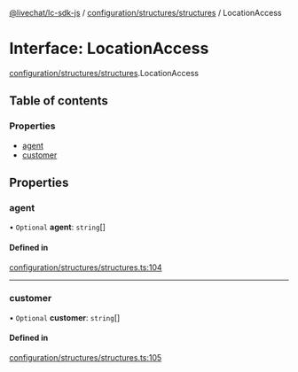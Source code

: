[@livechat/lc-sdk-js](../README.md) / [configuration/structures/structures](../modules/configuration_structures_structures.md) / LocationAccess

# Interface: LocationAccess

[configuration/structures/structures](../modules/configuration_structures_structures.md).LocationAccess

## Table of contents

### Properties

- [agent](configuration_structures_structures.LocationAccess.md#agent)
- [customer](configuration_structures_structures.LocationAccess.md#customer)

## Properties

### agent

• `Optional` **agent**: `string`[]

#### Defined in

[configuration/structures/structures.ts:104](https://github.com/livechat/lc-sdk-js/blob/a63b0a6/src/configuration/structures/structures.ts#L104)

___

### customer

• `Optional` **customer**: `string`[]

#### Defined in

[configuration/structures/structures.ts:105](https://github.com/livechat/lc-sdk-js/blob/a63b0a6/src/configuration/structures/structures.ts#L105)
